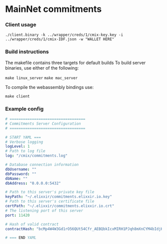 # MainNet commitments

### Client usage
```
./client.binary -k ../wrapper/creds/1/cmix-key.key -i ../wrapper/creds/1/cmix-IDF.json -w "WALLET HERE"
```

### Build instructions
The makefile contains three targets for default builds
To build server binaries, use either of the following:

`make linux_server`
`make mac_server`

To compile the webassembly bindings use:

`make client`

### Example config
```yaml
# ==================================
# Commitments Server Configuration
# ==================================

# START YAML ===
# Verbose logging
logLevel: 1
# Path to log file
log: "/cmix/commitments.log"

# Database connection information
dbUsername: ""
dbPassword: ""
dbName: ""
dbAddress: "0.0.0.0:5432"

# Path to this server's private key file
keyPath: "~/.elixxir/commitments.elixxir.io.key"
# Path to this server's certificate file
certPath: "~/.elixxir/commitments.elixxir.io.crt"
# The listening port of this server
port: 11420

# Hash of valid contract
contractHash: "bcMp4W4W3Gd1rO56QUt54Cfr_AEBQbkIcxMIRH1PJqh8mXnCYM4bIdjHdMRjD2r-lrewwPVBIsHYeXT6Knopwg=="

# === END YAML

```
